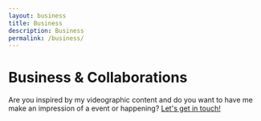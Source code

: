 ```yaml
---
layout: business
title: Business
description: Business
permalink: /business/
---
```


# Business & Collaborations
Are you inspired by my videographic content and do you want to have me make an impression of a event or happening? <a href='https://daangeerdink.nl/contact/'>Let's get in touch!</a>
